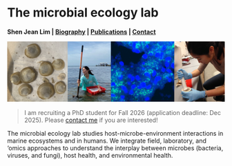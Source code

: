 # The microbial ecology lab
**Shen Jean Lim | [Biography](bio.md) | [Publications](pubs.md) | [Contact](contact.md)**

![Lab Pictures](Pics/LabPics.jpg)
> I am recruiting a PhD student for Fall 2026 (application deadline: Dec 2025). Please [contact me](contact.md) if you are interested!

The microbial ecology lab studies host-microbe-environment interactions in marine ecosystems and in humans. 
We integrate field, laboratory, and ‘omics approaches to understand the interplay between microbes (bacteria, viruses, and fungi), host health, and environmental health. 
